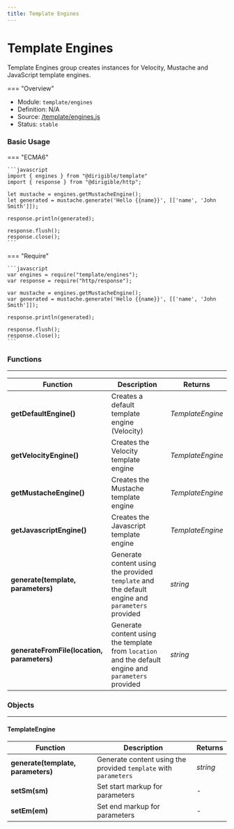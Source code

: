 ```yaml
---
title: Template Engines
---
```


Template Engines
===

Template Engines group creates instances for Velocity, Mustache and JavaScript template engines.

=== "Overview"
- Module: `template/engines`
- Definition: N/A
- Source: [/template/engines.js](https://github.com/eclipse/dirigible/blob/master/components/api-template/src/main/resources/META-INF/dirigible/template/engines.js)
- Status: `stable`

### Basic Usage

=== "ECMA6"

    ```javascript
    import { engines } from "@dirigible/template"
    import { response } from "@dirigible/http";

    let mustache = engines.getMustacheEngine();
    let generated = mustache.generate('Hello {{name}}', [['name', 'John Smith']]);

    response.println(generated);

    response.flush();
    response.close();
    ```

=== "Require"

    ```javascript
    var engines = require("template/engines");
    var response = require("http/response");

    var mustache = engines.getMustacheEngine();
    var generated = mustache.generate('Hello {{name}}', [['name', 'John Smith']]);

    response.println(generated);

    response.flush();
    response.close();
    ```

### Functions

---

Function     | Description | Returns
------------ | ----------- | --------
**getDefaultEngine()**   | Creates a default template engine (Velocity) | *TemplateEngine*
**getVelocityEngine()**   | Creates the Velocity template engine | *TemplateEngine*
**getMustacheEngine()**   | Creates the Mustache template engine | *TemplateEngine*
**getJavascriptEngine()**   | Creates the Javascript template engine | *TemplateEngine*
**generate(template, parameters)**   | Generate content using the provided `template` and the default engine and `parameters` provided | *string*
**generateFromFile(location, parameters)**   | Generate content using the template from `location` and the default engine and `parameters` provided | *string*

### Objects

---

#### TemplateEngine

Function     | Description | Returns
------------ | ----------- | --------
**generate(template, parameters)**   | Generate content using the provided `template` with `parameters` | *string*
**setSm(sm)**   | Set start markup for parameters | *-*
**setEm(em)**   | Set end markup for parameters | *-*



